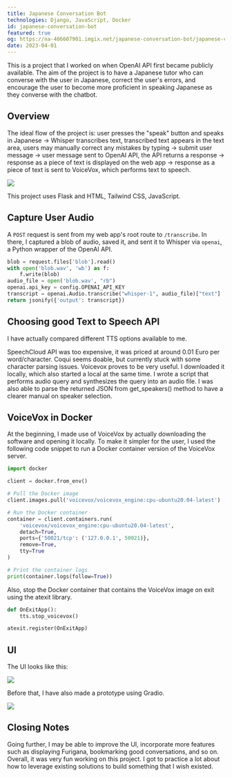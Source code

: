 ```yaml
---
title: Japanese Conversation Bot
technologies: Django, JavaScript, Docker
id: japanese-conversation-bot
featured: true
og: https://na-406607901.imgix.net/japanese-conversation-bot/japanese-conversation-bot.png
date: 2023-04-01
---
```

This is a project that I worked on when OpenAI API first became publicly available. The aim of the project is to have a Japanese tutor who can converse with the user in Japanese, correct the user's errors, and encourage the user to become more proficient in speaking Japanese as they converse with the chatbot.

## Overview

The ideal flow of the project is: user presses the "speak" button and speaks in Japanese -> Whisper transcribes text, transcribed text appears in the text area, users may manually correct any mistakes by typing -> submit user message -> user message sent to OpenAI API, the API returns a response -> response as a piece of text is displayed on the web app -> response as a piece of text is sent to VoiceVox, which performs text to speech.

![](https://na-406607901.imgix.net/japanese-conversation-bot/flowchart.png)

This project uses Flask and HTML, Tailwind CSS, JavaScript.

## Capture User Audio

A `POST` request is sent from my web app's root route to `/transcribe`. In there, I captured a blob of audio, saved it, and sent it to Whisper via `openai`, a Python wrapper of the OpenAI API.

```python
blob = request.files['blob'].read()
with open('blob.wav', 'wb') as f:
    f.write(blob)
audio_file = open('blob.wav', "rb")
openai.api_key = config.OPENAI_API_KEY
transcript = openai.Audio.transcribe("whisper-1", audio_file)["text"]
return jsonify({'output': transcript})
```

## Choosing good Text to Speech API

I have actually compared different TTS options available to me.

SpeechCloud API was too expensive, it was priced at around 0.01 Euro per word/character. Coqui seems doable, but currently stuck with some character parsing issues. Voicevox proves to be very useful. I downloaded it locally, which also started a local at the same time. I wrote a script that performs audio query and synthesizes the query into an audio file. I was also able to parse the returned JSON from get_speakers() method to have a clearer manual on speaker selection.

## VoiceVox in Docker

At the beginning, I made use of VoiceVox by actually downloading the software and opening it locally. To make it simpler for the user, I used the following code snippet to run a Docker container version of the VoiceVox server.

```python
import docker

client = docker.from_env()

# Pull the Docker image
client.images.pull('voicevox/voicevox_engine:cpu-ubuntu20.04-latest')

# Run the Docker container
container = client.containers.run(
    'voicevox/voicevox_engine:cpu-ubuntu20.04-latest',
    detach=True,
    ports={'50021/tcp': ('127.0.0.1', 50021)},
    remove=True,
    tty=True
)

# Print the container logs
print(container.logs(follow=True))
```

Also, stop the Docker container that contains the VoiceVox image on exit using the atexit library.

```python
def OnExitApp():
    tts.stop_voicevox()

atexit.register(OnExitApp)
```

## UI

The UI looks like this:

![](https://na-406607901.imgix.net/japanese-conversation-bot/japanese-conversation-bot.png)

Before that, I have also made a prototype using Gradio.

![](https://na-406607901.imgix.net/japanese-conversation-bot/gradio.png)

## Closing Notes

Going further, I may be able to improve the UI, incorporate more features such as displaying Furigana, bookmarking good conversations, and so on. Overall, it was very fun working on this project. I got to practice a lot about how to leverage existing solutions to build something that I wish existed.
